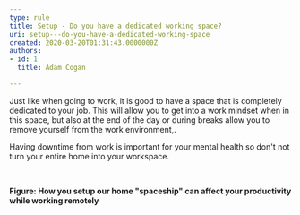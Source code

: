 ```yaml
---
type: rule
title: Setup - Do you have a dedicated working space?
uri: setup---do-you-have-a-dedicated-working-space
created: 2020-03-20T01:31:43.0000000Z
authors:
- id: 1
  title: Adam Cogan

---
```


Just like when going to work, it is good to have a space that is completely dedicated to your job. This will allow you to get into a work mindset when in this space, but also at the end of the day or during breaks allow you to remove yourself from the work environment,.
 
Having downtime from work is important for your mental health so don't not turn your entire home into your workspace.





 

**Figure: How you setup our home "spaceship" can affect your productivity while working remotely**

